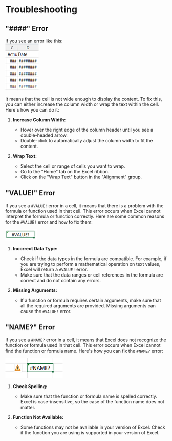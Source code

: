 # Troubleshooting

## "####" Error

If you see an error like this:  
![Error01](Assets/TroubleS/Hashtag.png)

It means that the cell is not wide enough to display the content. To fix this, you can either increase the column width or wrap the text within the cell. Here's how you can do it:

1. **Increase Column Width:**  
    - Hover over the right edge of the column header until you see a double-headed arrow.
    - Double-click to automatically adjust the column width to fit the content.

2. **Wrap Text:**
    - Select the cell or range of cells you want to wrap.
    - Go to the "Home" tab on the Excel ribbon.
    - Click on the "Wrap Text" button in the "Alignment" group.

## "VALUE!" Error

If you see a `#VALUE!` error in a cell, it means that there is a problem with the formula or function used in that cell. This error occurs when Excel cannot interpret the formula or function correctly. Here are some common reasons for the `#VALUE!` error and how to fix them:

![Error02](Assets/TroubleS/Value.png)

1. **Incorrect Data Type:**  
    - Check if the data types in the formula are compatible. For example, if you are trying to perform a mathematical operation on text values, Excel will return a `#VALUE!` error.
    - Make sure that the data ranges or cell references in the formula are correct and do not contain any errors.

2. **Missing Arguments:**
    - If a function or formula requires certain arguments, make sure that all the required arguments are provided. Missing arguments can cause the `#VALUE!` error.

## "NAME?" Error

If you see a `#NAME?` error in a cell, it means that Excel does not recognize the function or formula used in that cell. This error occurs when Excel cannot find the function or formula name. Here's how you can fix the `#NAME?` error:

![Error03](Assets/TroubleS/NAME.png)

1. **Check Spelling:**  
    - Make sure that the function or formula name is spelled correctly. Excel is case-insensitive, so the case of the function name does not matter.

2. **Function Not Available:**  
    - Some functions may not be available in your version of Excel. Check if the function you are using is supported in your version of Excel.